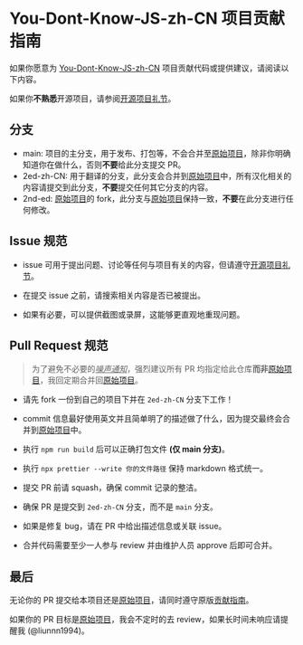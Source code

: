 # You-Dont-Know-JS-zh-CN 项目贡献指南

如果你愿意为 [You-Dont-Know-JS-zh-CN](https://github.com/liunnn1994/You-Dont-Know-JS-zh-CN) 项目贡献代码或提供建议，请阅读以下内容。

如果你**不熟悉**开源项目，请参阅[开源项目礼节](https://developer.mozilla.org/zh-CN/docs/MDN/Community/Open_source_etiquette)。

## 分支

- main: 项目的主分支，用于发布、打包等，不会合并至[原始项目](https://github.com/getify/You-Dont-Know-JS/tree/2ed-zh-CN)，除非你明确知道你在做什么，否则**不要**给此分支提交 PR。
- 2ed-zh-CN: 用于翻译的分支，此分支会合并到[原始项目](https://github.com/getify/You-Dont-Know-JS/tree/2ed-zh-CN)中，所有汉化相关的内容请提交到此分支，**不要**提交任何其它分支的内容。
- 2nd-ed: [原始项目](https://github.com/getify/You-Dont-Know-JS/tree/2ed-zh-CN)的 fork，此分支与[原始项目](https://github.com/getify/You-Dont-Know-JS/tree/2ed-zh-CN)保持一致，**不要**在此分支进行任何修改。

## Issue 规范

-   issue 可用于提出问题、讨论等任何与项目有关的内容，但请遵守[开源项目礼节](https://developer.mozilla.org/zh-CN/docs/MDN/Community/Open_source_etiquette)。

-   在提交 issue 之前，请搜索相关内容是否已被提出。

-   如果有必要，可以提供截图或录屏，这能够更直观地重现问题。

## Pull Request 规范

> 为了避免不必要的<ins title="原作者不懂中文，并不会处理汉化相关 PR"><i>噪声通知</i></ins>，强烈建议所有 PR 均指定给此仓库**而非**[原始项目](https://github.com/getify/You-Dont-Know-JS/tree/2ed-zh-CN)，我回定期合并回[原始项目](https://github.com/getify/You-Dont-Know-JS/tree/2ed-zh-CN)。

-   请先 fork 一份到自己的项目下并在 `2ed-zh-CN` 分支下工作！
-   commit 信息最好使用英文并且简单明了的描述做了什么，因为提交最终会合并到[原始项目](https://github.com/getify/You-Dont-Know-JS/tree/2ed-zh-CN)中。

-   执行 `npm run build` 后可以正确打包文件 **(仅 main 分支)**。
-   执行 `npx prettier --write 你的文件路径` 保持 markdown 格式统一。
-   提交 PR 前请 squash，确保 commit 记录的整洁。
-   确保 PR 是提交到 `2ed-zh-CN` 分支，而不是 `main` 分支。
-   如果是修复 bug，请在 PR 中给出描述信息或关联 issue。
-   合并代码需要至少一人参与 review 并由维护人员 approve 后即可合并。

## 最后

无论你的 PR 提交给本项目还是[原始项目](https://github.com/getify/You-Dont-Know-JS/tree/2ed-zh-CN)，请同时遵守原版[贡献指南](https://github.com/getify/You-Dont-Know-JS/blob/2nd-ed/CONTRIBUTING.md)。

如果你的 PR 目标是[原始项目](https://github.com/getify/You-Dont-Know-JS/tree/2ed-zh-CN)，我会不定时的去 review，如果长时间未响应请提醒我 (@liunnn1994)。
